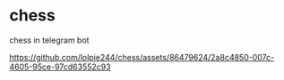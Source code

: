 # chess
chess in telegram bot




https://github.com/lolpie244/chess/assets/86479624/2a8c4850-007c-4605-95ce-97cd63552c93


